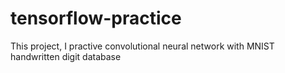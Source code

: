 # tensorflow-practice
This project, I practive convolutional neural network with MNIST handwritten digit database
